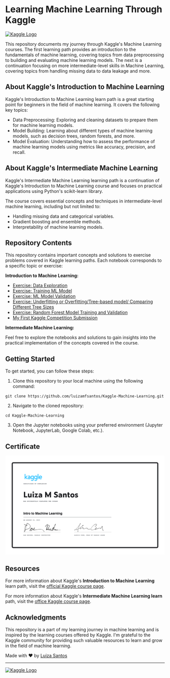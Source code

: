 # Learning Machine Learning Through Kaggle

[<img src="https://upload.wikimedia.org/wikipedia/commons/7/7c/Kaggle_logo.png" alt="Kaggle Logo" width="250">](https://www.kaggle.com/learn/intro-to-machine-learning)


This repository documents my journey through Kaggle's Machine Learning courses. The first learning path provides an introduction to the fundamentals of machine learning, covering topics from data preprocessing to building and evaluating machine learning models. The next is a continuation focusing on more intermediate-level skills in Machine Learning, covering topics from handling missing data to data leakage and more. 

## About Kaggle's Introduction to Machine Learning

Kaggle's Introduction to Machine Learning learn path is a great starting point for beginners in the field of machine learning. It covers the following key topics:

- Data Preprocessing: Exploring and cleaning datasets to prepare them for machine learning models.
- Model Building: Learning about different types of machine learning models, such as decision trees, random forests, and more.
- Model Evaluation: Understanding how to assess the performance of machine learning models using metrics like accuracy, precision, and recall.

## About Kaggle's Intermediate Machine Learning

Kaggle's Intermediate Machine Learning learning path is a continuation of Kaggle's Introduction to Machine Learning course and focuses on practical applications using Python's scikit-learn library.

The course covers essential concepts and techniques in intermediate-level machine learning, including but not limited to:

- Handling missing data and categorical variables.
- Gradient boosting and ensemble methods.
- Interpretability of machine learning models.

## Repository Contents

This repository contains important concepts and solutions to exercise problems covered in Kaggle learning paths. Each notebook corresponds to a specific topic or exercise:


**Introduction to Machine Learning:**
- [Exercise: Data Exploration](exercise-explore-your-data.ipynb)
- [Exercise: Training ML Model](exercise-your-first-machine-learning-model.ipynb)
- [Exercise: ML Model Validation](exercise-model-validation.ipynb)
- [Exercise: Underfitting or Overfitting/Tree-based model/ Comparing Different Tree Sizes](exercise-underfitting-and-overfitting.ipynb)
- [Exercise: Random Forest Model Training and Validation](exercise-random-forests.ipynb)
- [My First Kaggle Competition Submission](exercise-machine-learning-competitions.ipynb)


**Intermediate Machine Learning:**


Feel free to explore the notebooks and solutions to gain insights into the practical implementation of the concepts covered in the course.

## Getting Started

To get started, you can follow these steps:

1. Clone this repository to your local machine using the following command:
```
git clone https://github.com/luizamfsantos/Kaggle-Machine-Learning.git
```
2. Navigate to the cloned repository:
```
cd Kaggle-Machine-Learning
```

3. Open the Jupyter notebooks using your preferred environment (Jupyter Notebook, JupyterLab, Google Colab, etc.).
   
## Certificate
![Certificate](https://github.com/luizamfsantos/Kaggle-Machine-Learning/blob/6867a928e73af15c5a35bcd35ee33403d020bbc5/Luiza%20M%20Santos%20-%20Intro%20to%20Machine%20Learning.png)


## Resources 
For more information about Kaggle's **Introduction to Machine Learning** learn path, visit the [official Kaggle course page](https://www.kaggle.com/learn/intro-to-machine-learning).

For more information about Kaggle's **Intermediate Machine Learning learn** path, visit the [office Kaggle course page](https://www.kaggle.com/learn/intermediate-machine-learning).

## Acknowledgments

This repository is a part of my learning journey in machine learning and is inspired by the learning courses offered by Kaggle. I'm grateful to the Kaggle community for providing such valuable resources to learn and grow in the field of machine learning.

Made with ❤️ by [Luiza Santos](https://github.com/luizamfsantos)

---


[![Kaggle Logo](https://upload.wikimedia.org/wikipedia/commons/7/7c/Kaggle_logo.png)](https://www.kaggle.com/learn/intro-to-machine-learning)
